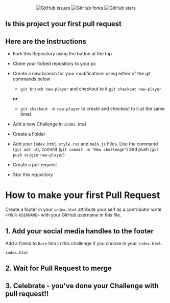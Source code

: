 
<p align="center">
   <img alt="GitHub issues" src="https://img.shields.io/github/issues/Abdur-rasheedidris19/10-Javascript-Challenge"></a>
   <img alt="GitHub forks" src="https://img.shields.io/github/issues/Abdur-rasheedidris19/10-Javascript-Challenge"></a>
   <img alt="GitHub stars" src="https://img.shields.io/github/stars/Abdur-rasheedidris19/10-Javascript-Challenge"></a>
</p>

## Is this project your first pull request

## Here are the Instructions

- Fork this Repository using the button at the top
- Clone your forked repository to your pc
- Create a new branch for your modifications using either of the git commands below 
    - `git branch new-player` and checkout to it `git checkout new-player` 
    
    ***or*** 

    - `git checkout -b new-player` to create and checkout to it at the same time)
- Add a new Challenge in `index.html`
- Create a Folder 
- Add your `index.html`, `style.css` and `main.js` Files. Use the command (`git add -A`), commit (`git commit -m "New challenge"`) and push (`git push origin new-player`)
- Create a pull request
- Star this repository

# How to make your first Pull Request
Create a footer in your `index.html` attribute your self as a contributor  write `<YOUR-USERNAME>` with your GitHub username in this file.

## 1. Add your social media handles to the footer

Add a friend to `Dare` him in this challenge if you choose in your `index.html`.

```
index.html
```

## 2. Wait for Pull Request to merge

## 3. Celebrate - you've done your Challenge with pull request!!
